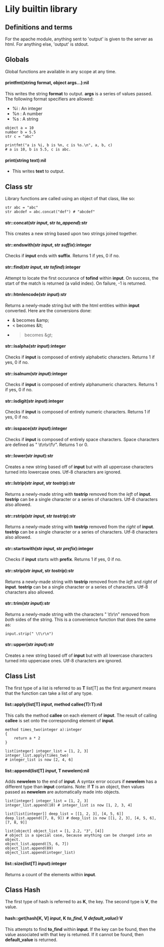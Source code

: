 # Lily builtin library

## Definitions and terms
For the apache module, anything sent to 'output' is given to the server as html.
For anything else, 'output' is stdout.

## Globals
Global functions are available in any scope at any time.

#### printfmt(string format, object args...):nil
This writes the string **format** to output. **args** is a series of values passed. The following format specifiers are allowed:
* %i : An integer
* %n : A number
* %s : A string
```
object a = 10
number b = 5.5
str c = "abc"

printfmt("a is %i, b is %n, c is %s.\n", a, b, c)
# a is 10, b is 5.5, c is abc.
```

#### print(string text):nil
* This writes **text** to output.

## Class str
Library functions are called using an object of that class, like so:
```
str abc = "abc"
str abcdef = abc.concat("def") # "abcdef"
```

#### str::concat(str _input_, str _to_append_):str
This creates a new string based upon two strings joined together.

#### str::endswith(str _input_, str _suffix_):integer
Checks if **input** ends with **suffix**. Returns 1 if yes, 0 if no.

#### str::find(str _input_, str _tofind_):integer
Attempt to locate the first occurance of **tofind** within **input**. On success, the start of the match is returned (a valid index). On failure, -1 is returned.

#### str::htmlencode(str _input_):str
Returns a newly-made string but with the html entities within **input** converted. Here are the conversions done:
* & becomes &amp;amp;
* < becomes &amp;lt;
* > becomes &amp;gt;

#### str::isalpha(str _input_):integer
Checks if **input** is composed of entirely alphabetic characters. Returns 1 if yes, 0 if no.

#### str::isalnum(str _input_):integer
Checks if **input** is composed of entirely alphanumeric characters. Returns 1 if yes, 0 if no.

#### str::isdigit(str _input_):integer
Checks if **input** is composed of entirely numeric characters. Returns 1 if yes, 0 if no.

#### str::isspace(str _input_):integer
Checks if **input** is composed of entirely space characters. Space characters are defined as " \t\n\v\f\r". Returns 1 or 0.

#### str::lower(str _input_):str
Creates a new string based off of **input** but with all uppercase characters turned into lowercase ones. Utf-8 characters are ignored.

#### str::lstrip(str _input_, str _tostrip_):str
Returns a newly-made string with **tostrip** removed from the *left* of **input**. **tostrip** can be a single character or a series of characters. Utf-8 characters also allowed.

#### str::rstrip(str _input_, str _tostrip_):str
Returns a newly-made string with **tostrip** removed from the *right* of **input**. **tostrip** can be a single character or a series of characters. Utf-8 characters also allowed.

#### str::startswith(str _input_, str _prefix_):integer
Checks if **input** starts with **prefix**. Returns 1 if yes, 0 if no.

#### str::strip(str _input_, str _tostrip_):str
Returns a newly-made string with **tostrip** removed from the *left* and *right* of **input**. **tostrip** can be a single character or a series of characters. Utf-8 characters also allowed.

#### str::trim(str _input_):str
Returns a newly-made string with the characters " \t\r\n" removed from *both* sides of the string. This is a convenience function that does the same as:
```
input.strip(" \t\r\n")
```

#### str::upper(str _input_):str
Creates a new string based off of **input** but with all lowercase characters turned into uppercase ones. Utf-8 characters are ignored.


## Class List
The first type of a list is referred to as **T**
list[T] as the first argument means that the function can take a list of any type.

#### list::apply(list[T] _input_, method callee(T):T):nil
This calls the method **callee** on each element of **input**. The result of calling **callee** is set onto the corresponding element of **input**.
```
method times_two(integer a):integer
{
	return a * 2
}

list[integer] integer_list = [1, 2, 3]
integer_list.apply(times_two)
# integer_list is now [2, 4, 6]
```

#### list::append(list[T] _input_, T newelem):nil
Adds **newelem** to the end of **input**. A syntax error occurs if **newelem** has a different type than **input** contains.
Note: If **T** is an object, then values passed as **newelem** are automatically made into objects.
```
list[integer] integer_list = [1, 2, 3]
integer_list.append(10) # integer_list is now [1, 2, 3, 4]

list[list[integer]] deep_list = [[1, 2, 3], [4, 5, 6]]
deep_list.append([7, 8, 9]) # deep_list is now [[1, 2, 3], [4, 5, 6], [7, 8, 9]]

list[object] object_list = [1, 2.2, "3", [4]]
# object is a special case, because anything can be changed into an object.
object_list.append([5, 6, 7])
object_list.append(89)
object_list.append(integer_list)
```

#### list::size(list[T] _input_):integer
Returns a count of the elements within **input**.


## Class Hash
The first type of hash is referred to as **K**, the key. The second type is **V**, the value.

#### hash::get(hash[K, V] _input_, K _to_find_, V _default_value_):V
This attempts to find **to_find** within **input**. If the key can be found, then the value associated with that key is returned. If it cannot be found, then **default_value** is returned.
